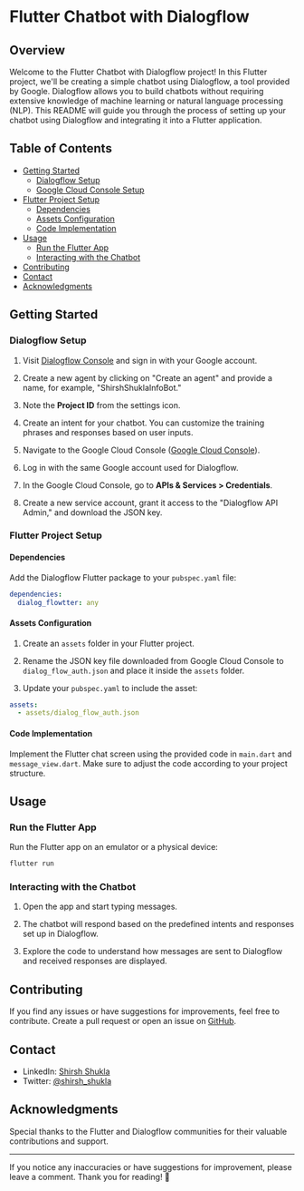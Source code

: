 # Flutter Chatbot with Dialogflow

## Overview

Welcome to the Flutter Chatbot with Dialogflow project! In this Flutter project, we'll be creating a simple chatbot using Dialogflow, a tool provided by Google. Dialogflow allows you to build chatbots without requiring extensive knowledge of machine learning or natural language processing (NLP). This README will guide you through the process of setting up your chatbot using Dialogflow and integrating it into a Flutter application.

## Table of Contents

- [Getting Started](#getting-started)
  - [Dialogflow Setup](#dialogflow-setup)
  - [Google Cloud Console Setup](#google-cloud-console-setup)
- [Flutter Project Setup](#flutter-project-setup)
  - [Dependencies](#dependencies)
  - [Assets Configuration](#assets-configuration)
  - [Code Implementation](#code-implementation)
- [Usage](#usage)
  - [Run the Flutter App](#run-the-flutter-app)
  - [Interacting with the Chatbot](#interacting-with-the-chatbot)
- [Contributing](#contributing)
- [Contact](#contact)
- [Acknowledgments](#acknowledgments)

## Getting Started

### Dialogflow Setup

1. Visit [Dialogflow Console](https://dialogflow.cloud.google.com/) and sign in with your Google account.

2. Create a new agent by clicking on "Create an agent" and provide a name, for example, "ShirshShuklaInfoBot."

3. Note the **Project ID** from the settings icon.

4. Create an intent for your chatbot. You can customize the training phrases and responses based on user inputs.

5. Navigate to the Google Cloud Console ([Google Cloud Console](https://console.cloud.google.com/)).

6. Log in with the same Google account used for Dialogflow.

7. In the Google Cloud Console, go to **APIs & Services > Credentials**.

8. Create a new service account, grant it access to the "Dialogflow API Admin," and download the JSON key.

### Flutter Project Setup

#### Dependencies

Add the Dialogflow Flutter package to your `pubspec.yaml` file:

```yaml
dependencies:
  dialog_flowtter: any
```

#### Assets Configuration

1. Create an `assets` folder in your Flutter project.

2. Rename the JSON key file downloaded from Google Cloud Console to `dialog_flow_auth.json` and place it inside the `assets` folder.

3. Update your `pubspec.yaml` to include the asset:

```yaml
assets:
  - assets/dialog_flow_auth.json
```

#### Code Implementation

Implement the Flutter chat screen using the provided code in `main.dart` and `message_view.dart`. Make sure to adjust the code according to your project structure.

## Usage

### Run the Flutter App

Run the Flutter app on an emulator or a physical device:

```bash
flutter run
```

### Interacting with the Chatbot

1. Open the app and start typing messages.

2. The chatbot will respond based on the predefined intents and responses set up in Dialogflow.

3. Explore the code to understand how messages are sent to Dialogflow and received responses are displayed.

## Contributing

If you find any issues or have suggestions for improvements, feel free to contribute. Create a pull request or open an issue on [GitHub](https://github.com/shirsh94/flutter_dialogflow).

## Contact

- LinkedIn: [Shirsh Shukla](https://www.linkedin.com/in/shirshshukla/)
- Twitter: [@shirsh_shukla](https://twitter.com/shirsh_shukla)

## Acknowledgments

Special thanks to the Flutter and Dialogflow communities for their valuable contributions and support.

---

If you notice any inaccuracies or have suggestions for improvement, please leave a comment. Thank you for reading! 🚀
